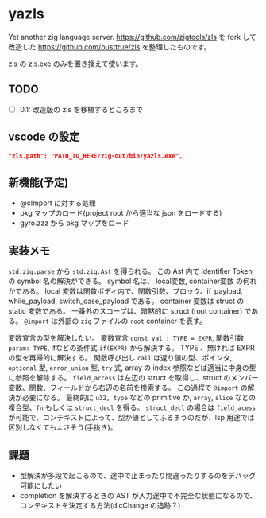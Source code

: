 # yazls

Yet another zig language server.
<https://github.com/zigtools/zls> を fork して改造した <https://github.com/ousttrue/zls> を整理したものです。

zls の zls.exe のみを置き換えて使います。

## TODO

* [ ] 0.1: 改造版の zls を移植するところまで

## vscode の設定

```json:settings.json
"zls.path": "PATH_TO_HERE/zig-out/bin/yazls.exe",
```

## 新機能(予定)

* @cImport に対する処理
* pkg マップのロード(project root から適当な json をロードする)
* gyro.zzz から pkg マップをロード

## 実装メモ

`std.zig.parse` から `std.zig.Ast` を得られる。
この Ast 内で identifier Token の symbol 名の解決ができる。
symbol 名は、 local変数, container変数 の何れかである。
local 変数は関数ボディ内で、関数引数、ブロック、if_payload, while_payload, switch_case_payload である。
container 変数は struct の static 変数である。
一番外のスコープは、暗黙的に struct (root container) である。
`@import` は外部の `zig` ファイルの `root` container を表す。

変数宣言の型を解決したい。
変数宣言 `const val : TYPE = EXPR`, 関数引数 `param: TYPE`, ifなどの条件式 `if(EXPR)` から解決する。
TYPE 、無ければ EXPR の型を再帰的に解決する。
関数呼び出し `call` は返り値の型、ポインタ, `optional` 型, `error_union` 型, `try` 式, array の index 参照などは適当に中身の型に参照を解除する。
`field_access` は左辺の struct を取得し、struct のメンバー変数、関数、フィールドから右辺の名前を検索する。
この過程で `@import` の解決が必要になる。
最終的に `u32, type` などの primitive か, `array`, `slice` などの複合型、`fn` もしくは `struct_decl` を得る。
`struct_decl` の場合は `field_acess` が可能で、コンテキストによって、型か値としてふるまうのだが、lsp 用途では区別しなくてもよさそう(手抜き)。

## 課題

* 型解決が多段で起こるので、途中で止まったり間違ったりするのをデバッグ可能にしたい
* completion を解決するときの AST が入力途中で不完全な状態になるので、コンテキストを決定する方法(dicChange の追跡？)
